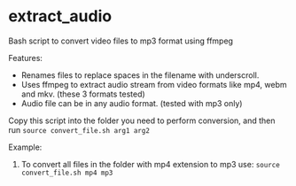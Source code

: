 # extract_audio
Bash script to convert video files to mp3 format using ffmpeg

Features:
- Renames files to replace spaces in the filename with underscroll.
- Uses ffmpeg to extract audio stream from video formats like mp4, webm and mkv. (these 3 formats tested)
- Audio file can be in any audio format. (tested with mp3 only)

Copy this script into the folder you need to perform conversion, and then run 
`source convert_file.sh arg1 arg2`

Example:
1. To convert all files in the folder with mp4 extension to mp3 use:
   `source convert_file.sh mp4 mp3`
